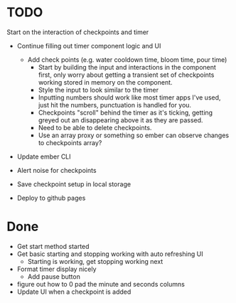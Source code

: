 TODO
=========

Start on the interaction of checkpoints and timer

* Continue filling out timer component logic and UI
  * Add check points (e.g. water cooldown time, bloom time, pour time)
    * Start by building the input and interactions in the component first, only worry about getting a transient set
      of checkpoints working stored in memory on the component.
    * Style the input to look similar to the timer
    * Inputting numbers should work like most timer apps I've used, just hit the numbers, punctuation is handled
      for you.
    * Checkpoints "scroll" behind the timer as it's ticking, getting greyed out an disappearing above it as they are 
      passed.
    * Need to be able to delete checkpoints.
    * Use an array proxy or something so ember can observe changes to checkpoints array?  

* Update ember CLI
* Alert noise for checkpoints
* Save checkpoint setup in local storage
* Deploy to github pages

Done
=========

* Get start method started
* Get basic starting and stopping working with auto refreshing UI
  * Starting is working, get stopping working next
* Format timer display nicely
  * Add pause button
* figure out how to 0 pad the minute and seconds columns
* Update UI when a checkpoint is added
